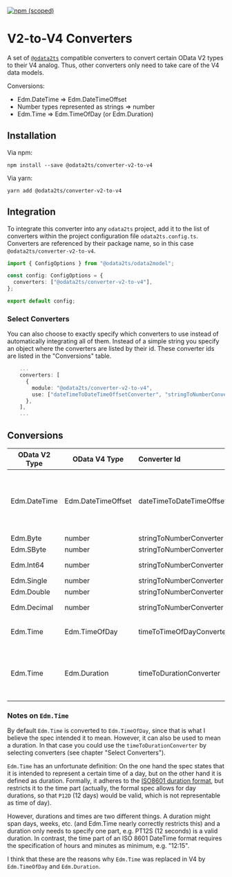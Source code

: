 [![npm (scoped)](https://img.shields.io/npm/v/@odata2ts/converter-v2-to-v4?style=for-the-badge)](https://www.npmjs.com/package/@odata2ts/converter-v2-to-v4)

# V2-to-V4 Converters

A set of [`@odata2ts`](https://github.com/odata2ts/odata2ts) compatible converters to convert certain OData V2 types to their V4 analog. 
Thus, other converters only need to take care of the V4 data models.

Conversions:
* Edm.DateTime => Edm.DateTimeOffset
* Number types represented as strings => number
* Edm.Time => Edm.TimeOfDay (or Edm.Duration)

## Installation

Via npm:
```
npm install --save @odata2ts/converter-v2-to-v4
```
Via yarn:
```
yarn add @odata2ts/converter-v2-to-v4
```

## Integration
To integrate this converter into any `odata2ts` project, add it to the list of converters within the project configuration file `odata2ts.config.ts`.
Converters are referenced by their package name, so in this case `@odata2ts/converter-v2-to-v4`.

```typescript
import { ConfigOptions } from "@odata2ts/odata2model";

const config: ConfigOptions = {
  converters: ["@odata2ts/converter-v2-to-v4"],
};

export default config;
```

### Select Converters
You can also choose to exactly specify which converters to use instead of automatically integrating all of them.
Instead of a simple string you specify an object where the converters are listed by their id.
These converter ids are listed in the "Conversions" table.

```typescript
    ...
    converters: [
      {
        module: "@odata2ts/converter-v2-to-v4",
        use: ["dateTimeToDateTimeOffsetConverter", "stringToNumberConverter", "timeToDurationConverter"],
      },
    ],
    ...
```

## Conversions

| OData V2 Type | OData V4 Type      | Converter Id                      | Description                                                                                                |
|---------------|--------------------|:----------------------------------|------------------------------------------------------------------------------------------------------------| 
| Edm.DateTime  | Edm.DateTimeOffset | dateTimeToDateTimeOffsetConverter | Converts "/Date(123...)/" to ISO8601 "2022-02-22T12:00:00Z"; offsets are supported "/Date(123..+120)/"     |
| Edm.Byte      | number             | stringToNumberConverter           | fits into JS number                                                                                        |
| Edm.SByte     | number             | stringToNumberConverter           | fits into JS number                                                                                        |
| Edm.Int64     | number             | stringToNumberConverter           | might exceed JS number capacity                                                                            |
| Edm.Single    | number             | stringToNumberConverter           | fits into JS number                                                                                        |
| Edm.Double    | number             | stringToNumberConverter           | fits into JS number                                                                                        |
| Edm.Decimal   | number             | stringToNumberConverter           | might exceed JS number capacity                                                                            |
| Edm.Time      | Edm.TimeOfDay      | timeToTimeOfDayConverter          | Converts PT12H15M to "12:15:00"                                                                            |
| Edm.Time      | Edm.Duration       | timeToDurationConverter           | alternative which doesn't convert => Edm.Time has the same format as Edm.Duration; not a default converter |

### Notes on `Edm.Time`

By default `Edm.Time` is converted to `Edm.TimeOfDay`, since that is what I believe the spec intended it to mean.
However, it can also be used to mean a duration. In that case you could use the `timeToDurationConverter` by 
selecting converters (see chapter "Select Converters").

`Edm.Time` has an unfortunate definition: On the one hand the spec states that it is intended to represent
a certain time of a day, but on the other hand it is defined as duration.
Formally, it adheres to the [ISO8601 duration format](https://en.wikipedia.org/wiki/ISO_8601#Durations), 
but restricts it to the time part (actually, the formal spec allows for day durations, 
so that `P12D` (12 days) would be valid, which is not representable as time of day).

However, durations and times are two different things. A duration might span days, weeks, etc. 
(and Edm.Time nearly correctly restricts this) and a duration only needs to specify one part,
e.g. PT12S (12 seconds) is a valid duration. In contrast, the time part of an ISO 8601 DateTime format
requires the specification of hours and minutes as minimum, e.g. "12:15".

I think that these are the reasons why `Edm.Time` was replaced in V4 by `Edm.TimeOfDay` 
and `Edm.Duration`.
